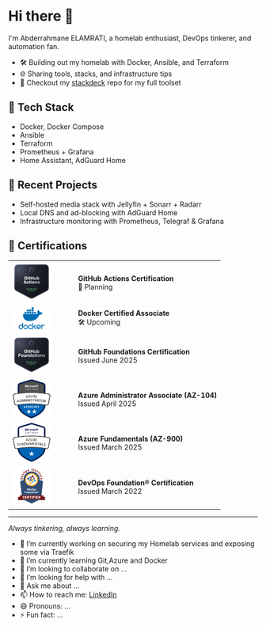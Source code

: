 # Hi there 👋

I'm Abderrahmane ELAMRATI, a homelab enthusiast, DevOps tinkerer, and automation fan.

- 🛠️ Building out my homelab with Docker, Ansible, and Terraform
- 🌐 Sharing tools, stacks, and infrastructure tips
- 🧰 Checkout my [stackdeck](https://github.com/yourusername/stackdeck) repo for my full toolset

## 🔧 Tech Stack
- Docker, Docker Compose
- Ansible
- Terraform
- Prometheus + Grafana
- Home Assistant, AdGuard Home

## 🚀 Recent Projects
- Self-hosted media stack with Jellyfin + Sonarr + Radarr
- Local DNS and ad-blocking with AdGuard Home
- Infrastructure monitoring with Prometheus, Telegraf & Grafana

## 🧾 Certifications

<table>
  <tr>
    <td>
      <img src="assets/certs/github-actions.png" width="80" />
    </td>
    <td>
      <strong>GitHub Actions Certification</strong><br/>
      🧪 Planning
    </td>
  </tr>
  <tr>
    <td>
      <img src="assets/certs/docker.png" width="80" />
    </td>
    <td>
      <strong>Docker Certified Associate</strong><br/>
      🛠️ Upcoming
    </td>
  </tr>
  <tr>
    <td width="120px">
      <a href="https://www.credly.com/earner/earned/badge/7059e60a-59f4-4321-9a28-934be5b8de73">
        <img src="assets/certs/github-foundation.png" width="80" />
      </a>
    </td>
    <td>
      <strong>GitHub Foundations Certification</strong><br/>
      Issued June 2025
    </td>
  </tr>
  <tr>
    <td>
      <a href="https://learn.microsoft.com/api/credentials/share/en-gb/abielamrati/AEA7A0F31D7D6F95?sharingId=95C67E1D200767C3">
        <img src="assets/certs/az104.png" width="80" />
      </a>
    </td>
    <td>
      <strong>Azure Administrator Associate (AZ-104)</strong><br/>
      Issued April 2025
    </td>
  </tr>
  <tr>
    <td>
      <a href="https://learn.microsoft.com/api/credentials/share/en-gb/abielamrati/E3D06302BB7B3F62?sharingId=95C67E1D200767C3">
        <img src="assets/certs/az900.png" width="80" />
      </a>
    </td>
    <td>
      <strong>Azure Fundamentals (AZ-900)</strong><br/>
      Issued March 2025
    </td>
  </tr>
  <tr>
    <td>
      <a href="https://www.devopsinstitute.com/certifications/devops-foundation/">
        <img src="assets/certs/devops-foundation.png" width="80" />
      </a>
    </td>
    <td>
      <strong>DevOps Foundation® Certification</strong><br/>
      Issued March 2022
    </td>
  </tr>
</table>

---

_Always tinkering, always learning._

- 🔭 I’m currently working on securing my Homelab services and exposing some via Traefik
- 🌱 I’m currently learning Git,Azure and Docker
- 👯 I’m looking to collaborate on ...
- 🤔 I’m looking for help with ...
- 💬 Ask me about ...
- 📫 How to reach me: [LinkedIn](https://www.linkedin.com/in/abderrahmane-elamrati/)
- 😄 Pronouns: ...
- ⚡ Fun fact: ...


